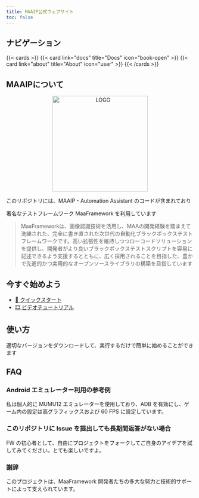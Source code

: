 ```yaml
---
title: MAAIP公式ウェブサイト
toc: false
---
```


## ナビゲーション

{{< cards >}}
  {{< card link="docs" title="Docs" icon="book-open" >}}
  {{< card link="about" title="About" icon="user" >}}
{{< /cards >}}

## MAAIPについて

<!-- markdownlint-disable MD033 MD041 -->
<p align="center">
  <img alt="LOGO" src="https://img2.arxlib.cc/logo.jpg" width="256" height="256" />
</p>

<div align="center">

</div>

このリポジトリには、MAAIP - Automation Assistant のコードが含まれており

著名なテストフレームワーク MaaFramework を利用しています


> MaaFrameworkは、画像認識技術を活用し、MAAの開発経験を踏まえて洗練された、完全に書き直された次世代の自動化ブラックボックステストフレームワークです。高い拡張性を維持しつつローコードソリューションを提供し、開発者がより良いブラックボックステストスクリプトを容易に記述できるよう支援するとともに、広く採用されることを目指した、豊かで先進的かつ実用的なオープンソースライブラリの構築を目指しています

## 今すぐ始めよう

- [📄 クイックスタート](https://github.com/MaaXYZ/MaaFramework/blob/main/docs/zh_cn/1.1-%E5%BF%AB%E9%80%9F%E5%BC%80%E5%A7%8B.md)
- [🎞️ ビデオチュートリアル](https://www.bilibili.com/video/BV1yr421E7MW)

## 使い方

適切なバージョンをダウンロードして、実行するだけで簡単に始めることができます

## FAQ

### Android エミュレーター利用の参考例

私は個人的に MUMU12 エミュレーターを使用しており、ADB を有効にし、ゲーム内の設定は高グラフィックスおよび 60 FPS に設定しています。

### このリポジトリに Issue を提出しても長期間返答がない場合
FW の初心者として、自由にプロジェクトをフォークしてご自身のアイデアを試してみてください。とても楽しいですよ。

### 謝辞
このプロジェクトは、MaaFramework 開発者たちの多大な努力と技術的サポートによって支えられています。
